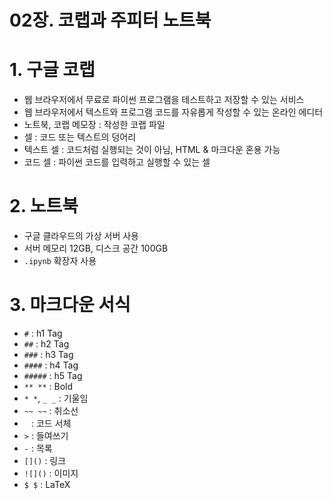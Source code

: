 # 02장. 코랩과 주피터 노트북

# 1. 구글 코랩

- 웹 브라우저에서 무료로 파이썬 프로그램을 테스트하고 저장할 수 있는 서비스
- 웹 브라우저에서 텍스트와 프로그램 코드를 자유롭게 작성할 수 있는 온라인 에디터
- 노트북, 코랩 메모장 : 작성한 코랩 파일
- 셀 : 코드 또는 텍스트의 덩어리
- 텍스트 셀 : 코드처럼 실행되는 것이 아님, HTML & 마크다운 혼용 가능
- 코드 셀 : 파이썬 코드를 입력하고 실행할 수 있는 셀

# 2. 노트북

- 구글 클라우드의 가상 서버 사용
- 서버 메모리 12GB, 디스크 공간 100GB
- `.ipynb` 확장자 사용

# 3. 마크다운 서식

- `#` : h1 Tag
- `##` : h2 Tag
- `###` : h3 Tag
- `####` : h4 Tag
- `#####` : h5 Tag
- `** **` : Bold
- `* *`, `_ _` : 기울임
- `~~ ~~` : 취소선
- ` ` : 코드 서체
- `>` : 들여쓰기
- `-` : 목록
- `[]()` : 링크
- `![]()` : 이미지
- `$ $` : LaTeX